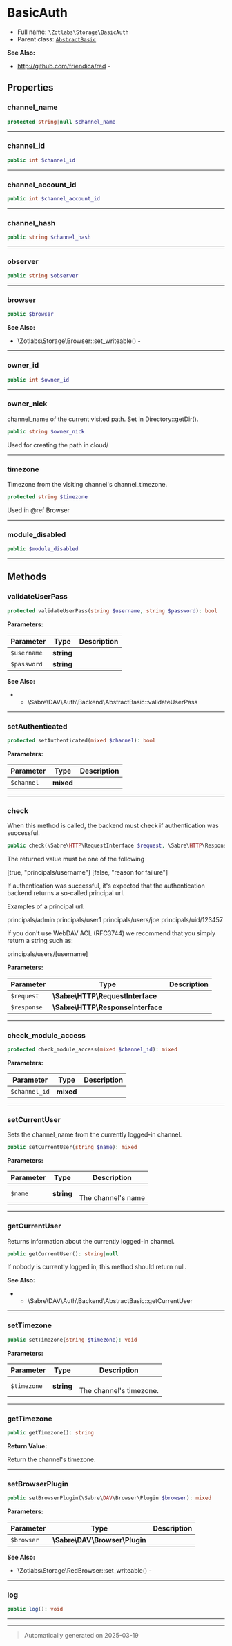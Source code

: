
# BasicAuth





* Full name: `\Zotlabs\Storage\BasicAuth`
* Parent class: [`AbstractBasic`](../../Sabre/DAV/Auth/Backend/AbstractBasic.md)

**See Also:**

* http://github.com/friendica/red - 



## Properties


### channel_name



```php
protected string|null $channel_name
```






***

### channel_id



```php
public int $channel_id
```






***

### channel_account_id



```php
public int $channel_account_id
```






***

### channel_hash



```php
public string $channel_hash
```






***

### observer



```php
public string $observer
```






***

### browser



```php
public $browser
```





**See Also:**

* \Zotlabs\Storage\Browser::set_writeable() - 

***

### owner_id



```php
public int $owner_id
```






***

### owner_nick

channel_name of the current visited path. Set in Directory::getDir().

```php
public string $owner_nick
```

Used for creating the path in cloud/




***

### timezone

Timezone from the visiting channel's channel_timezone.

```php
protected string $timezone
```

Used in @ref Browser




***

### module_disabled



```php
public $module_disabled
```






***

## Methods


### validateUserPass



```php
protected validateUserPass(string $username, string $password): bool
```








**Parameters:**

| Parameter | Type | Description |
|-----------|------|-------------|
| `$username` | **string** |  |
| `$password` | **string** |  |





**See Also:**

*  - \\Sabre\\DAV\\Auth\\Backend\\AbstractBasic::validateUserPass

***

### setAuthenticated



```php
protected setAuthenticated(mixed $channel): bool
```








**Parameters:**

| Parameter | Type | Description |
|-----------|------|-------------|
| `$channel` | **mixed** |  |





***

### check

When this method is called, the backend must check if authentication was
successful.

```php
public check(\Sabre\HTTP\RequestInterface $request, \Sabre\HTTP\ResponseInterface $response): array
```

The returned value must be one of the following

[true, "principals/username"]
[false, "reason for failure"]

If authentication was successful, it's expected that the authentication
backend returns a so-called principal url.

Examples of a principal url:

principals/admin
principals/user1
principals/users/joe
principals/uid/123457

If you don't use WebDAV ACL (RFC3744) we recommend that you simply
return a string such as:

principals/users/[username]






**Parameters:**

| Parameter | Type | Description |
|-----------|------|-------------|
| `$request` | **\Sabre\HTTP\RequestInterface** |  |
| `$response` | **\Sabre\HTTP\ResponseInterface** |  |





***

### check_module_access



```php
protected check_module_access(mixed $channel_id): mixed
```








**Parameters:**

| Parameter | Type | Description |
|-----------|------|-------------|
| `$channel_id` | **mixed** |  |





***

### setCurrentUser

Sets the channel_name from the currently logged-in channel.

```php
public setCurrentUser(string $name): mixed
```








**Parameters:**

| Parameter | Type | Description |
|-----------|------|-------------|
| `$name` | **string** | <br />The channel&#039;s name |





***

### getCurrentUser

Returns information about the currently logged-in channel.

```php
public getCurrentUser(): string|null
```

If nobody is currently logged in, this method should return null.










**See Also:**

*  - \\Sabre\\DAV\\Auth\\Backend\\AbstractBasic::getCurrentUser

***

### setTimezone



```php
public setTimezone(string $timezone): void
```








**Parameters:**

| Parameter | Type | Description |
|-----------|------|-------------|
| `$timezone` | **string** | <br />The channel&#039;s timezone. |





***

### getTimezone



```php
public getTimezone(): string
```









**Return Value:**


Return the channel's timezone.




***

### setBrowserPlugin



```php
public setBrowserPlugin(\Sabre\DAV\Browser\Plugin $browser): mixed
```








**Parameters:**

| Parameter | Type | Description |
|-----------|------|-------------|
| `$browser` | **\Sabre\DAV\Browser\Plugin** |  |





**See Also:**

* \Zotlabs\Storage\RedBrowser::set_writeable() - 

***

### log



```php
public log(): void
```












***


***
> Automatically generated on 2025-03-19
